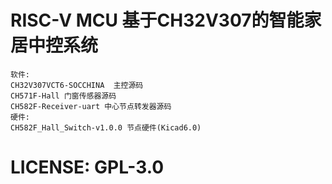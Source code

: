 # RISC-V MCU 基于CH32V307的智能家居中控系统

```shell
软件:
CH32V307VCT6-SOCCHINA  主控源码
CH571F-Hall 门窗传感器源码
CH582F-Receiver-uart 中心节点转发器源码
硬件:
CH582F_Hall_Switch-v1.0.0 节点硬件(Kicad6.0)
```
# LICENSE: GPL-3.0